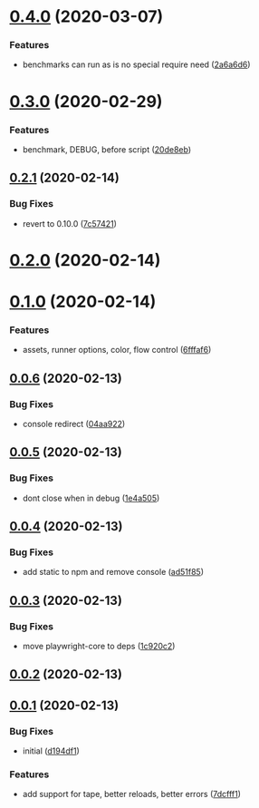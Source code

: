 # [0.4.0](https://github.com/hugomrdias/playwright-test/compare/v0.3.0...v0.4.0) (2020-03-07)


### Features

* benchmarks can run as is no special require need ([2a6a6d6](https://github.com/hugomrdias/playwright-test/commit/2a6a6d675fa44c156f07ff34dd0d869c9585cf31))



# [0.3.0](https://github.com/hugomrdias/playwright-test/compare/v0.2.1...v0.3.0) (2020-02-29)


### Features

* benchmark, DEBUG, before script ([20de8eb](https://github.com/hugomrdias/playwright-test/commit/20de8eb5e993955fb1a99bc9cf3e773191999211))



## [0.2.1](https://github.com/hugomrdias/playwright-test/compare/v0.2.0...v0.2.1) (2020-02-14)


### Bug Fixes

* revert to 0.10.0 ([7c57421](https://github.com/hugomrdias/playwright-test/commit/7c574211862a1b1d4e3bfc147dc6e30b29dec264))



# [0.2.0](https://github.com/hugomrdias/playwright-test/compare/v0.1.0...v0.2.0) (2020-02-14)



# [0.1.0](https://github.com/hugomrdias/playwright-test/compare/v0.0.6...v0.1.0) (2020-02-14)


### Features

* assets, runner options, color, flow control ([6fffaf6](https://github.com/hugomrdias/playwright-test/commit/6fffaf63684e85a088dafcf6c30230db25e57625))



## [0.0.6](https://github.com/hugomrdias/playwright-test/compare/v0.0.5...v0.0.6) (2020-02-13)


### Bug Fixes

* console redirect ([04aa922](https://github.com/hugomrdias/playwright-test/commit/04aa922ad16e4c0c14dbe6f386a58ce4532f23c1))



## [0.0.5](https://github.com/hugomrdias/playwright-test/compare/v0.0.4...v0.0.5) (2020-02-13)


### Bug Fixes

* dont close when in debug ([1e4a505](https://github.com/hugomrdias/playwright-test/commit/1e4a50595230a18066bcd3c89682294231e6ba21))



## [0.0.4](https://github.com/hugomrdias/playwright-test/compare/v0.0.3...v0.0.4) (2020-02-13)


### Bug Fixes

* add static to npm and remove console ([ad51f85](https://github.com/hugomrdias/playwright-test/commit/ad51f8552a008fb06ffebe40b763929b3af576c5))



## [0.0.3](https://github.com/hugomrdias/playwright-test/compare/v0.0.2...v0.0.3) (2020-02-13)


### Bug Fixes

* move playwright-core to deps ([1c920c2](https://github.com/hugomrdias/playwright-test/commit/1c920c2a439125dffb6c238b9808eebce58243e2))



## [0.0.2](https://github.com/hugomrdias/playwright-test/compare/v0.0.1...v0.0.2) (2020-02-13)



## [0.0.1](https://github.com/hugomrdias/playwright-test/compare/d194df1e541e1166a3324ffbc5fad1ff9768f4aa...v0.0.1) (2020-02-13)


### Bug Fixes

* initial ([d194df1](https://github.com/hugomrdias/playwright-test/commit/d194df1e541e1166a3324ffbc5fad1ff9768f4aa))


### Features

* add support for tape, better reloads, better errors ([7dcfff1](https://github.com/hugomrdias/playwright-test/commit/7dcfff1e9f913f07d6850f645332525dde11e2fc))



